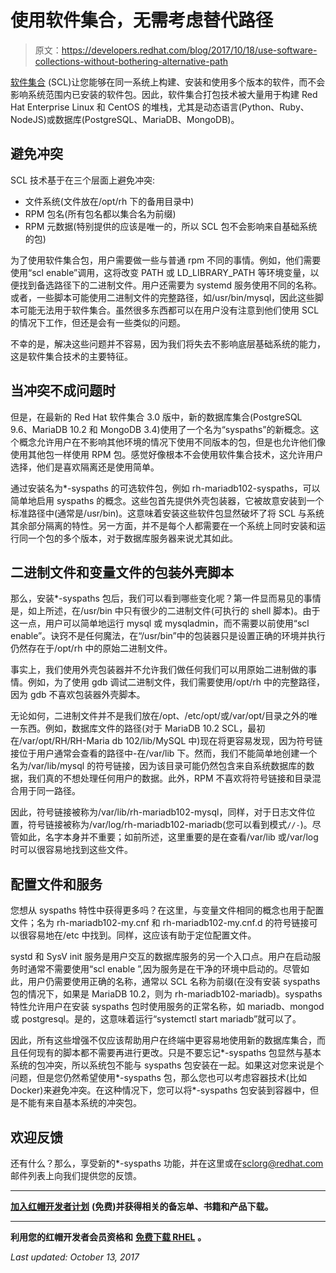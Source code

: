 # 使用软件集合，无需考虑替代路径

> 原文：<https://developers.redhat.com/blog/2017/10/18/use-software-collections-without-bothering-alternative-path>

[软件集合](https://access.redhat.com/documentation/en/red-hat-software-collections/3/) (SCL)让您能够在同一系统上构建、安装和使用多个版本的软件，而不会影响系统范围内已安装的软件包。因此，软件集合打包技术被大量用于构建 Red Hat Enterprise Linux 和 CentOS 的堆栈，尤其是动态语言(Python、Ruby、NodeJS)或数据库(PostgreSQL、MariaDB、MongoDB)。

## 避免冲突

SCL 技术基于在三个层面上避免冲突:

*   文件系统(文件放在/opt/rh 下的备用目录中)
*   RPM 包名(所有包名都以集合名为前缀)
*   RPM 元数据(特别提供的应该是唯一的，所以 SCL 包不会影响来自基础系统的包)

为了使用软件集合包，用户需要做一些与普通 rpm 不同的事情。例如，他们需要使用“scl enable”调用，这将改变 PATH 或 LD_LIBRARY_PATH 等环境变量，以便找到备选路径下的二进制文件。用户还需要为 systemd 服务使用不同的名称。或者，一些脚本可能使用二进制文件的完整路径，如/usr/bin/mysql，因此这些脚本可能无法用于软件集合。虽然很多东西都可以在用户没有注意到他们使用 SCL 的情况下工作，但还是会有一些类似的问题。

不幸的是，解决这些问题并不容易，因为我们将失去不影响底层基础系统的能力，这是软件集合技术的主要特征。

## 当冲突不成问题时

但是，在最新的 Red Hat 软件集合 3.0 版中，新的数据库集合(PostgreSQL 9.6、MariaDB 10.2 和 MongoDB 3.4)使用了一个名为“syspaths”的新概念。这个概念允许用户在不影响其他环境的情况下使用不同版本的包，但是也允许他们像使用其他包一样使用 RPM 包。感觉好像根本不会使用软件集合技术，这允许用户选择，他们是喜欢隔离还是使用简单。

通过安装名为*-syspaths 的可选软件包，例如 rh-mariadb102-syspaths，可以简单地启用 syspaths 的概念。这些包首先提供外壳包装器，它被故意安装到一个标准路径中(通常是/usr/bin)。这意味着安装这些软件包显然破坏了将 SCL 与系统其余部分隔离的特性。另一方面，并不是每个人都需要在一个系统上同时安装和运行同一个包的多个版本，对于数据库服务器来说尤其如此。

## 二进制文件和变量文件的包装外壳脚本

那么，安装*-syspaths 包后，我们可以看到哪些变化呢？第一件显而易见的事情是，如上所述，在/usr/bin 中只有很少的二进制文件(可执行的 shell 脚本)。由于这一点，用户可以简单地运行 mysql 或 mysqladmin，而不需要以前使用“scl enable”。诀窍不是任何魔法，在“/usr/bin”中的包装器只是设置正确的环境并执行仍然存在于/opt/rh 中的原始二进制文件。

事实上，我们使用外壳包装器并不允许我们做任何我们可以用原始二进制做的事情。例如，为了使用 gdb 调试二进制文件，我们需要使用/opt/rh 中的完整路径，因为 gdb 不喜欢包装器外壳脚本。

无论如何，二进制文件并不是我们放在/opt、/etc/opt/或/var/opt/目录之外的唯一东西。例如，数据库文件的路径(对于 MariaDB 10.2 SCL，最初在/var/opt/RH/RH-Maria db 102/lib/MySQL 中)现在将更容易发现，因为符号链接位于用户通常会查看的路径中-在/var/lib 下。然而，我们不能简单地创建一个名为/var/lib/mysql 的符号链接，因为该目录可能仍然包含来自系统数据库的数据，我们真的不想处理任何用户的数据。此外，RPM 不喜欢将符号链接和目录混合用于同一路径。

因此，符号链接被称为/var/lib/rh-mariadb102-mysql，同样，对于日志文件位置，符号链接被称为/var/log/rh-mariadb102-mariadb(您可以看到模式`//-`)。尽管如此，名字本身并不重要；如前所述，这里重要的是在查看/var/lib 或/var/log 时可以很容易地找到这些文件。

## 配置文件和服务

您想从 syspaths 特性中获得更多吗？在这里，与变量文件相同的概念也用于配置文件；名为 rh-mariadb102-my.cnf 和 rh-mariadb102-my.cnf.d 的符号链接可以很容易地在/etc 中找到。同样，这应该有助于定位配置文件。

systd 和 SysV init 服务是用户交互的数据库服务的另一个入口点。用户在启动服务时通常不需要使用“scl enable ”,因为服务是在干净的环境中启动的。尽管如此，用户仍需要使用正确的名称，通常以 SCL 名称为前缀(在没有安装 syspaths 包的情况下，如果是 MariaDB 10.2，则为 rh-mariadb102-mariadb)。syspaths 特性允许用户在安装 syspaths 包时使用服务的正常名称，如 mariadb、mongod 或 postgresql。是的，这意味着运行“systemctl start mariadb”就可以了。

因此，所有这些增强不仅应该帮助用户在终端中更容易地使用新的数据库集合，而且任何现有的脚本都不需要再进行更改。只是不要忘记*-syspaths 包显然与基本系统的包冲突，所以系统包不能与 syspaths 包安装在一起。如果这对您来说是个问题，但是您仍然希望使用*-syspaths 包，那么您也可以考虑容器技术(比如 Docker)来避免冲突。在这种情况下，您可以将*-syspaths 包安装到容器中，但是不能有来自基本系统的冲突包。

## 欢迎反馈

还有什么？那么，享受新的*-syspaths 功能，并在这里或在[sclorg@redhat.com](mailto:sclorg@redhat.com)邮件列表上向我们提供您的反馈。

* * *

[**加入红帽开发者计划**](https://developers.redhat.com/?intcmp=70160000000xZNgAAM) **(免费)并获得相关的备忘单、书籍和产品下载。**

* * *

**利用您的红帽开发者会员资格和** [**免费下载 RHEL**](http://developers.redhat.com/products/rhel/download/) **。**

*Last updated: October 13, 2017*